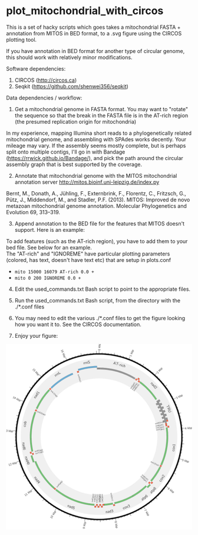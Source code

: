 # plot_mitochondrial_with_circos
This is a set of hacky scripts which goes takes a mitochondrial FASTA + annotation from MITOS in BED format, to a .svg figure using the CIRCOS plotting tool.

If you have annotation in BED format for another type of circular genome, this should work with relatively minor modifications.

Software dependencies:

1. CIRCOS (http://circos.ca)
2. Seqkit (https://github.com/shenwei356/seqkit) 

Data dependencies / workflow:

1) Get a mitochondrial genome in FASTA format.  You may want to "rotate" the sequence so that the break in the FASTA file is in the AT-rich region (the presumed replication origin for mitochondria)

In my experience, mapping Illumina short reads to a phylogenetically related mitochondrial genome, and assembling with SPAdes works decently.  Your mileage may vary.  If the assembly seems mostly complete, but is perhaps split onto multiple contigs, I'll go in with Bandage (https://rrwick.github.io/Bandage/), and pick the path around the circular assembly graph that is best supported by the coverage.

2) Annotate that mitochondrial genome with the MITOS mitochondrial annotation server http://mitos.bioinf.uni-leipzig.de/index.py

Bernt, M., Donath, A., Jühling, F., Externbrink, F., Florentz, C., Fritzsch, G., Pütz, J., Middendorf, M., and Stadler, P.F. (2013). MITOS: Improved de novo metazoan mitochondrial genome annotation. Molecular Phylogenetics and Evolution 69, 313–319.

3) Append annotation to the BED file for the features that MITOS doesn't support.  Here is an example:

To add features (such as the AT-rich region), you have to add them to your bed file.  See below for an example.  
The "AT-rich" and "IGNOREME" have particular plotting parameters (colored, has text, doesn't have text etc) that are setup in plots.conf

- <code>mito    15000   16079   AT-rich 0.0     +</code>
- <code>mito    0       200     IGNOREME        0.0     +</code>

4) Edit the used_commands.txt Bash script to point to the appropriate files.

5) Run the used_commands.txt Bash script, from the directory with the ./*.conf files

6) You may need to edit the various ./*.conf files to get the figure looking how you want it to.  See the CIRCOS documentation.

7) Enjoy your figure:

![alt tag](https://github.com/photocyte/plot_mitochondrial_genome_with_CIRCOS/blob/master/output_example.png)

